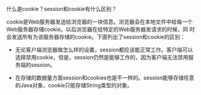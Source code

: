 什么是cookie？session和cookie有什么区别？

cookie是Web服务器发送给浏览器的一块信息。浏览器会在本地文件中给每一个Web服务器存储cookie。以后浏览器在给特定的Web服务器发请求的时候，同
时会发送所有为该服务器存储的cookie。下面列出了session和cookie的区别：

  * 无论客户端浏览器做怎么样的设置，session都应该能正常工作。客户端可以选择禁用cookie，但是，session仍然是能够工作的，因为客户端无法禁用服务端的session。

  * 在存储的数据量方面session和cookies也是不一样的。session能够存储任意的Java对象，cookie只能存储String类型的对象。
